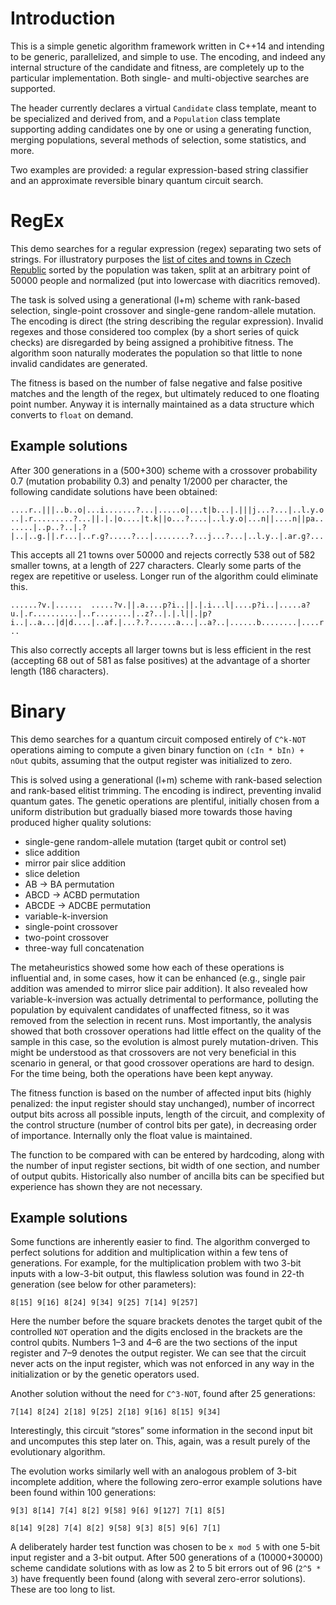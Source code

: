 # Introduction

This is a simple genetic algorithm framework written in C++14 and intending to 
be generic, parallelized, and simple to use. The encoding, and indeed any 
internal structure of the candidate and fitness, are completely up to the 
particular implementation. Both single- and multi-objective searches are 
supported.

The header currently declares a virtual `Candidate` class template, meant to be 
specialized and derived from, and a `Population` class template supporting 
adding candidates one by one or using a generating function, merging 
populations, several methods of selection, some statistics, and more.

Two examples are provided: a regular expression-based string classifier and 
an approximate reversible binary quantum circuit search.

# RegEx

This demo searches for a regular expression (regex) separating two sets of 
strings.  For illustratory purposes the [list of cites and towns in Czech 
Republic](https://cs.wikipedia.org/wiki/Seznam_m%C4%9Bst_v_%C4%8Cesku_podle_po%C4%8Dtu_obyvatel) 
sorted by the population was taken, split at an arbitrary point of 50000 
people and normalized (put into lowercase with diacritics removed).

The task is solved using a generational (l+m) scheme with rank-based 
selection, single-point crossover and single-gene random-allele mutation. The 
encoding is direct (the string describing the regular expression). Invalid 
regexes and those considered too complex (by a short series of quick checks) 
are disregarded by being assigned a prohibitive fitness. The algorithm soon 
naturally moderates the population so that little to none invalid candidates 
are generated.

The fitness is based on the number of false negative and false positive 
matches and the length of the regex, but ultimately reduced to one floating 
point number.  Anyway it is internally maintained as a data structure which 
converts to `float` on demand.

## Example solutions

After 300 generations in a (500+300) scheme with a crossover probability 0.7 
(mutation probability 0.3) and penalty 1/2000 per character, the following 
candidate solutions have been obtained:

`....r..|||..b..o|...i.......?...|.....o|...t|b...|.|||j...?...|..l.y.o..|.r.........?...||.|.|o....|t.k||o...?....|..l.y.o|...n||....n||pa.......|..p..?..|.?|..|..g.||.r...|..r.g?.....?...|........?...j...?...|..l.y..|.ar.g?...`

This accepts all 21 towns over 50000 and rejects correctly 538 out of 582 
smaller towns, at a length of 227 characters. Clearly some parts of the regex 
are repetitive or useless. Longer run of the algorithm could eliminate this.

`......?v.|......  .....?v.||.a....p?i..||.|.i...l|....p?i..|.....a?u.|.r..........|..r........|..z?..|.|.l||.|p?i..|..a...|d|d....|..af.|...?.?......a...|..a?..|......b........|....r..`

This also correctly accepts all larger towns but is less efficient in the rest 
(accepting 68 out of 581 as false positives) at the advantage of a shorter 
length (186 characters).


# Binary

This demo searches for a quantum circuit composed entirely of `C^k-NOT` 
operations aiming to compute a given binary function on `(cIn * bIn) + nOut`
qubits, assuming that the output register was initialized to zero.

This is solved using a generational (l+m) scheme with rank-based selection and 
rank-based elitist trimming. The encoding is indirect, preventing invalid 
quantum gates. The genetic operations are plentiful, initially chosen from 
a uniform distribution but gradually biased more towards those having produced 
higher quality solutions:

* single-gene random-allele mutation (target qubit or control set)
* slice addition
* mirror pair slice addition
* slice deletion
* AB → BA permutation
* ABCD → ACBD permutation
* ABCDE → ADCBE permutation
* variable-k-inversion
* single-point crossover
* two-point crossover
* three-way full concatenation

The metaheuristics showed some how each of these operations is influential 
and, in some cases, how it can be enhanced (e.g., single pair addition was 
amended to mirror slice pair addition). It also revealed how 
variable-k-inversion was actually detrimental to performance, polluting the 
population by equivalent candidates of unaffected fitness, so it was removed 
from the selection in recent runs. Most importantly, the analysis showed that 
both crossover operations had little effect on the quality of the sample in 
this case, so the evolution is almost purely mutation-driven. This might be 
understood as that crossovers are not very beneficial in this scenario in 
general, or that good crossover operations are hard to design. For the time 
being, both the operations have been kept anyway.

The fitness function is based on the number of affected input bits (highly 
penalized: the input register should stay unchanged), number of incorrect 
output bits across all possible inputs, length of the circuit, and complexity 
of the control structure (number of control bits per gate), in decreasing 
order of importance. Internally only the float value is maintained.

The function to be compared with can be entered by hardcoding, along with the 
number of input register sections, bit width of one section, and number of 
output qubits. Historically also number of ancilla bits can be specified but 
experience has shown they are not necessary.

## Example solutions

Some functions are inherently easier to find. The algorithm converged to 
perfect solutions for addition and multiplication within a few tens of 
generations. For example, for the multiplication problem with two 3-bit 
inputs with a low-3-bit output, this flawless solution was found in 22-th
generation (see below for other parameters):

`8[15] 9[16] 8[24] 9[34] 9[25] 7[14] 9[257]`

Here the number before the square brackets denotes the target qubit of the 
controlled `NOT` operation and the digits enclosed in the brackets are the 
control qubits. Numbers 1–3 and 4–6 are the two sections of the input register 
and 7–9 denotes the output register. We can see that the circuit never acts 
on the input register, which was not enforced in any way in the initialization 
or by the genetic operators used.

Another solution without the need for `C^3-NOT`, found after 25 generations:

`7[14] 8[24] 2[18] 9[25] 2[18] 9[16] 8[15] 9[34]`

Interestingly, this circuit “stores” some information in the second input bit 
and uncomputes this step later on. This, again, was a result purely of the 
evolutionary algorithm.

The evolution works similarly well with an analogous problem of 3-bit 
incomplete addition, where the following zero-error example solutions have 
been found within 100 generations:

`9[3] 8[14] 7[4] 8[2] 9[58] 9[6] 9[127] 7[1] 8[5]`

`8[14] 9[28] 7[4] 8[2] 9[58] 9[3] 8[5] 9[6] 7[1]`

A deliberately harder test function was chosen to be `x mod 5` with one 5-bit 
input register and a 3-bit output. After 500 generations of a (10000+30000) 
scheme candidate solutions with as low as 2 to 5 bit errors out of 96 (`2^5 *
3`) have frequently been found (along with several zero-error solutions).
These are too long to list.

